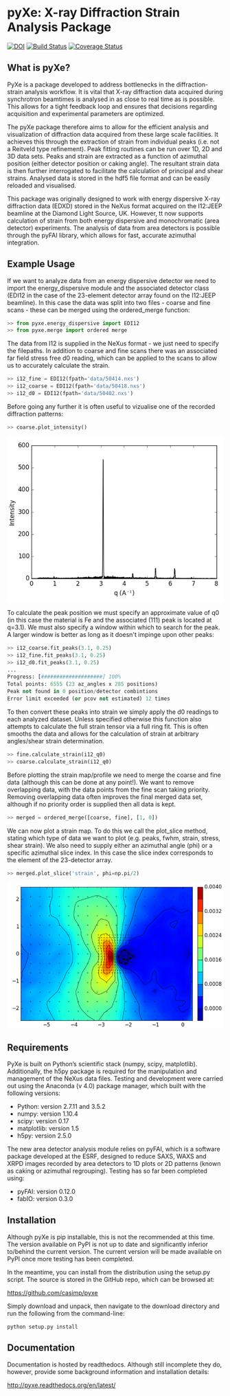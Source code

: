 pyXe: X-ray Diffraction Strain Analysis Package
===============================================

[![DOI](https://zenodo.org/badge/20396/casimp/pyxe.svg)](https://zenodo.org/badge/latestdoi/20396/casimp/pyxe) [![Build Status](https://travis-ci.org/casimp/pyxe.svg?branch=master)](https://travis-ci.org/casimp/pyxe) [![Coverage Status](https://coveralls.io/repos/github/casimp/pyxe/badge.svg?branch=master)](https://coveralls.io/github/casimp/pyxe?branch=master)

What is pyXe?
-------------

PyXe is a package developed to address bottlenecks in the diffraction-strain analysis workflow. It is vital that X-ray diffraction data acquired during synchrotron beamtimes is analysed in as close to real time as is possible. This allows for a tight feedback loop and ensures that decisions regarding acquisition and experimental parameters are optimized.

The pyXe package therefore aims to allow for the efficient analysis and visualization of diffraction data acquired from these large scale facilities. It achieves this through the extraction of strain from individual peaks (i.e. not a Reitveld type refinement). Peak fitting routines can be run over 1D, 2D and 3D data sets. Peaks and strain are extracted as a function of azimuthal position (either detector position or caking angle). The resultant strain data is then further interrogated to facilitate the calculation of principal and shear strains. Analysed data is stored in the hdf5 file format and can be easily reloaded and visualised.

This package was originally designed to work with energy dispersive X-ray diffraction data (EDXD) stored in the NeXus format acquired on the I12:JEEP beamline at the Diamond Light Source, UK. However, tt now supports calculation of strain from both energy dispersive and monochromatic (area detector) experiments. The analysis of data from area detectors is possible through the pyFAI library, which allows for fast, accurate azimuthal integration.

Example Usage
-------------

If we want to analyze data from an energy dispersive detector we need to import the energy_dispersive module and the associated detector class (EDI12 in the case of the 23-element detector array found on the I12:JEEP beamline). In this case the data was split into two files - coarse and fine scans - these can be merged using the ordered_merge function:

```python
>> from pyxe.energy_dispersive import EDI12
>> from pyxe.merge import ordered merge
```

The data from I12 is supplied in the NeXus format - we just need to specify the filepaths. In addition to coarse and fine scans there was an associated far field stress free d0 reading, which can be applied to the scans to allow us to accurately calculate the strain.

```python
>> i12_fine = EDI12(fpath='data/50414.nxs')
>> i12_coarse = EDI12(fpath='data/50418.nxs')
>> i12_d0 = EDI12(fpath='data/50402.nxs')
```

Before going any further it is often useful to vizualise one of the recorded diffraction patterns:

```python
>> coarse.plot_intensity()
```
![ScreenShot](pyxe/data/intensity.png)

To calculate the peak position we must specify an approximate value of q0 (in this case the material is Fe and the associated (111) peak is located at q=3.1). We must also specify a window within which to search for the peak. A larger window is better as long as it doesn't impinge upon other peaks:
```python
>> i12_coarse.fit_peaks(3.1, 0.25)
>> i12_fine.fit_peaks(3.1, 0.25)
>> i12_d0.fit_peaks(3.1, 0.25)
...
Progress: [####################] 100%
Total points: 6555 (23 az_angles x 285 positions)
Peak not found in 0 position/detector combintions
Error limit exceeded (or pcov not estimated) 12 times
```

To then convert these peaks into strain we simply apply the d0 readings to each analyzed dataset. Unless specified otherwise this function also attempts to calculate the full strain tensor via a full ring fit. This is often smooths the data and allows for the calculation of strain at arbitrary angles/shear strain determination.

```python
>> fine.calculate_strain(i12_q0)
>> coarse.calculate_strain(i12_q0)
```

Before plotting the strain map/profile we need to merge the coarse and fine data (although this can be done at any point!). We want to remove overlapping data, with the data points from the fine scan taking priority. Removing overlapping data often improves the final merged data set, although if no priority order is supplied then all data is kept.

```python
>> merged = ordered_merge([coarse, fine], [1, 0])
```

We can now plot a strain map. To do this we call the plot_slice method, stating which type of data we want to plot (e.g. peaks, fwhm, strain, stress, shear strain). We also need to supply either an azimuthal angle (phi) or a specific azimuthal slice index. In this case the slice index corresponds to the element of the 23-detector array.

```python
>> merged.plot_slice('strain', phi=np.pi/2)
```
![ScreenShot](pyxe/data/strain_map.png)

Requirements
------------

PyXe is built on Python’s scientific stack (numpy, scipy, matplotlib). Additionally, the h5py package is required for the manipulation and management of the NeXus data files. Testing and development were carried out using the Anaconda (v 4.0) package manager, which built with the following versions:

-	Python: version 2.7.11 and 3.5.2
-	numpy: version 1.10.4
-	scipy: version 0.17
-	matplotlib: version 1.5
-	h5py: version 2.5.0

The new area detector analysis module relies on pyFAI, which is a software package developed at the ESRF, designed to reduce SAXS, WAXS and XRPD images recorded by area detectors to 1D plots or 2D patterns (known as caking or azimuthal regrouping). Testing has so far been completed using:

-	pyFAI: version 0.12.0
-	fabIO: version 0.3.0

Installation
------------

Although pyXe is pip installable, this is not the recommended at this time. The version available on PyPI is not up to date and significantly inferior to/behind the current version. The current version will be made available on PyPI once more testing has been completed.

In the meantime, you can install from the distribution using the setup.py script. The source is stored in the GitHub repo, which can be browsed at:

https://github.com/casimp/pyxe

Simply download and unpack, then navigate to the download directory and run the following from the command-line:

```
python setup.py install
```

Documentation
-------------

Documentation is hosted by readthedocs. Although still incomplete they do, however, provide some background information and installation details:

http://pyxe.readthedocs.org/en/latest/
